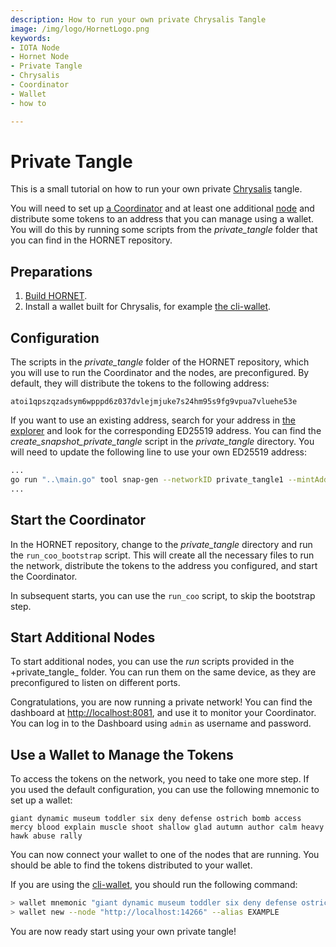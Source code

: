 ```yaml
---
description: How to run your own private Chrysalis Tangle
image: /img/logo/HornetLogo.png
keywords:
- IOTA Node 
- Hornet Node
- Private Tangle
- Chrysalis
- Coordinator
- Wallet
- how to

---
```


# Private Tangle

This is a small tutorial on how to run your own private [Chrysalis](https://chrysalis.iota.org/) tangle.

You will need to set up [a Coordinator](https://wiki.iota.org/learn/about-iota/an-introduction-to-iota#the-coordinator) and at least one additional [node](https://wiki.iota.org/hornet/getting_started) and distribute some tokens to an address that you can manage using a wallet. You will do this by running some scripts from the _private_tangle_ folder that you can find in the HORNET repository.

## Preparations

1. [Build HORNET](hornet_apt_repository.md).
2. Install a wallet built for Chrysalis, for example [the cli-wallet](https://github.com/iotaledger/cli-wallet).

## Configuration

The scripts in the _private_tangle_ folder of the HORNET repository, which you will use to run the Coordinator and the nodes, are preconfigured. By default, they will distribute the tokens to the following address:

```
atoi1qpszqzadsym6wpppd6z037dvlejmjuke7s24hm95s9fg9vpua7vluehe53e
```

If you want to use an existing address, search for your address in [the explorer](https://explorer.iota.org/mainnet) and look for the corresponding ED25519 address. You can find the _create_snapshot_private_tangle_ script in the _private_tangle_ directory. You will need to update the following line to use your own ED25519 address:

```bash
...
go run "..\main.go" tool snap-gen --networkID private_tangle1 --mintAddress [ADDRESS] --outputPath "snapshots\private_tangle1\full_snapshot.bin"
...
```

## Start the Coordinator

In the HORNET repository, change to the _private_tangle_ directory and run the `run_coo_bootstrap` script. This will create all the necessary files to run the network, distribute the tokens to the address you configured, and start the Coordinator.

In subsequent starts, you can use the `run_coo` script, to skip the bootstrap step.

## Start Additional Nodes

To start additional nodes, you can use the _run_ scripts provided in the +private_tangle_ folder. You can run them on the same device, as they are preconfigured to listen on different ports.

Congratulations, you are now running a private network! You can find the dashboard at [http://localhost:8081](http://localhost:8081), and use it to monitor your Coordinator. You can log in to the Dashboard using `admin` as username and password.

## Use a Wallet to Manage the Tokens

To access the tokens on the network, you need to take one more step. If you used the default configuration, you can use the following mnemonic to set up a wallet:

```
giant dynamic museum toddler six deny defense ostrich bomb access mercy blood explain muscle shoot shallow glad autumn author calm heavy hawk abuse rally
```

You can now connect your wallet to one of the nodes that are running. You should be able to find the tokens distributed to your wallet.

If you are using the [cli-wallet](https://github.com/iotaledger/cli-wallet), you should run the following command:

```bash
> wallet mnemonic "giant dynamic museum toddler six deny defense ostrich bomb access mercy blood explain muscle shoot shallow glad autumn author calm heavy hawk abuse rally"
> wallet new --node "http://localhost:14266" --alias EXAMPLE
```

You are now ready start using your own private tangle!
